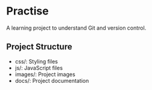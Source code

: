 # Practise

A learning project to understand Git and version control.

## Project Structure
- css/: Styling files
- js/: JavaScript files
- images/: Project images
- docs/: Project documentation
